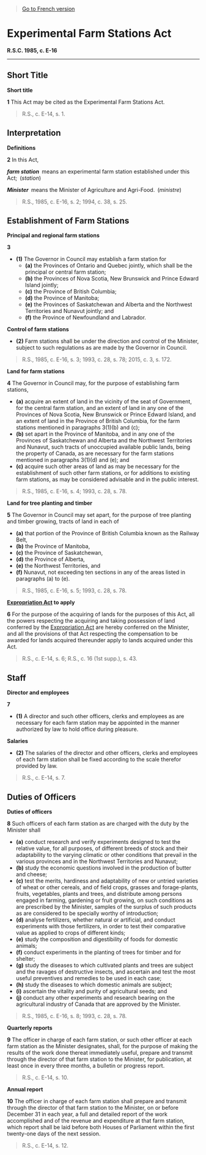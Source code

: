 > [Go to French version](/fr/Lois/Lois%20révisées%20du%20Canada/E/E-16.md)

# Experimental Farm Stations Act

**R.S.C. 1985, c. E-16**


----------



## Short Title



**Short title**

**1** This Act may be cited as the Experimental Farm Stations Act.
> R.S., c. E-14, s. 1.





## Interpretation



**Definitions**

**2** In this Act,

***farm station*** means an experimental farm station established under this Act; (*station*)

***Minister*** means the Minister of Agriculture and Agri-Food. (*ministre*)
> R.S., 1985, c. E-16, s. 2; 1994, c. 38, s. 25.





## Establishment of Farm Stations



**Principal and regional farm stations**

**3** 

- **(1)** The Governor in Council may establish a farm station for
	- **(a)** the Provinces of Ontario and Quebec jointly, which shall be the principal or central farm station;
	- **(b)** the Provinces of Nova Scotia, New Brunswick and Prince Edward Island jointly;
	- **(c)** the Province of British Columbia;
	- **(d)** the Province of Manitoba;
	- **(e)** the Provinces of Saskatchewan and Alberta and the Northwest Territories and Nunavut jointly; and
	- **(f)** the Province of Newfoundland and Labrador.

**Control of farm stations**

- **(2)** Farm stations shall be under the direction and control of the Minister, subject to such regulations as are made by the Governor in Council.
> R.S., 1985, c. E-16, s. 3; 1993, c. 28, s. 78; 2015, c. 3, s. 172.





**Land for farm stations**

**4** The Governor in Council may, for the purpose of establishing farm stations,
- **(a)** acquire an extent of land in the vicinity of the seat of Government, for the central farm station, and an extent of land in any one of the Provinces of Nova Scotia, New Brunswick or Prince Edward Island, and an extent of land in the Province of British Columbia, for the farm stations mentioned in paragraphs 3(1)(b) and (c);
- **(b)** set apart in the Province of Manitoba, and in any one of the Provinces of Saskatchewan and Alberta and the Northwest Territories and Nunavut, such tracts of unoccupied available public lands, being the property of Canada, as are necessary for the farm stations mentioned in paragraphs 3(1)(d) and (e); and
- **(c)** acquire such other areas of land as may be necessary for the establishment of such other farm stations, or for additions to existing farm stations, as may be considered advisable and in the public interest.
> R.S., 1985, c. E-16, s. 4; 1993, c. 28, s. 78.





**Land for tree planting and timber**

**5** The Governor in Council may set apart, for the purpose of tree planting and timber growing, tracts of land in each of
- **(a)** that portion of the Province of British Columbia known as the Railway Belt,
- **(b)** the Province of Manitoba,
- **(c)** the Province of Saskatchewan,
- **(d)** the Province of Alberta,
- **(e)** the Northwest Territories, and
- **(f)** Nunavut,
not exceeding ten sections in any of the areas listed in paragraphs (a) to (e).
> R.S., 1985, c. E-16, s. 5; 1993, c. 28, s. 78.





**[Expropriation Act](/en/Acts/Revised%20Statutes%20of%20Canada/E/E-21.md) to apply**

**6** For the purpose of the acquiring of lands for the purposes of this Act, all the powers respecting the acquiring and taking possession of land conferred by the [Expropriation Act](/en/Acts/Revised%20Statutes%20of%20Canada/E/E-21.md) are hereby conferred on the Minister, and all the provisions of that Act respecting the compensation to be awarded for lands acquired thereunder apply to lands acquired under this Act.
> R.S., c. E-14, s. 6; R.S., c. 16 (1st supp.), s. 43.





## Staff



**Director and employees**

**7** 

- **(1)** A director and such other officers, clerks and employees as are necessary for each farm station may be appointed in the manner authorized by law to hold office during pleasure.

**Salaries**

- **(2)** The salaries of the director and other officers, clerks and employees of each farm station shall be fixed according to the scale therefor provided by law.
> R.S., c. E-14, s. 7.





## Duties of Officers



**Duties of officers**

**8** Such officers of each farm station as are charged with the duty by the Minister shall
- **(a)** conduct research and verify experiments designed to test the relative value, for all purposes, of different breeds of stock and their adaptability to the varying climatic or other conditions that prevail in the various provinces and in the Northwest Territories and Nunavut;
- **(b)** study the economic questions involved in the production of butter and cheese;
- **(c)** test the merits, hardiness and adaptability of new or untried varieties of wheat or other cereals, and of field crops, grasses and forage-plants, fruits, vegetables, plants and trees, and distribute among persons engaged in farming, gardening or fruit growing, on such conditions as are prescribed by the Minister, samples of the surplus of such products as are considered to be specially worthy of introduction;
- **(d)** analyse fertilizers, whether natural or artificial, and conduct experiments with those fertilizers, in order to test their comparative value as applied to crops of different kinds;
- **(e)** study the composition and digestibility of foods for domestic animals;
- **(f)** conduct experiments in the planting of trees for timber and for shelter;
- **(g)** study the diseases to which cultivated plants and trees are subject and the ravages of destructive insects, and ascertain and test the most useful preventives and remedies to be used in each case;
- **(h)** study the diseases to which domestic animals are subject;
- **(i)** ascertain the vitality and purity of agricultural seeds; and
- **(j)** conduct any other experiments and research bearing on the agricultural industry of Canada that are approved by the Minister.
> R.S., 1985, c. E-16, s. 8; 1993, c. 28, s. 78.





**Quarterly reports**

**9** The officer in charge of each farm station, or such other officer at each farm station as the Minister designates, shall, for the purpose of making the results of the work done thereat immediately useful, prepare and transmit through the director of that farm station to the Minister, for publication, at least once in every three months, a bulletin or progress report.
> R.S., c. E-14, s. 10.





**Annual report**

**10** The officer in charge of each farm station shall prepare and transmit through the director of that farm station to the Minister, on or before December 31 in each year, a full and detailed report of the work accomplished and of the revenue and expenditure at that farm station, which report shall be laid before both Houses of Parliament within the first twenty-one days of the next session.
> R.S., c. E-14, s. 12.



